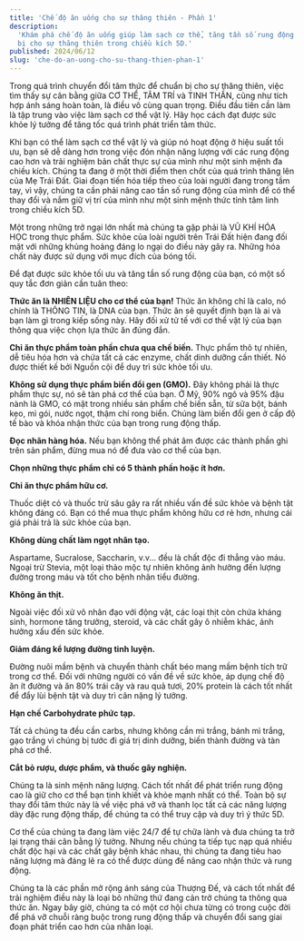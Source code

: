 ```yaml
---
title: 'Chế độ ăn uống cho sự thăng thiên - Phần 1'
description:
  'Khám phá chế độ ăn uống giúp làm sạch cơ thể, tăng tần số rung động và chuẩn
  bị cho sự thăng thiên trong chiều kích 5D.'
published: 2024/06/12
slug: 'che-do-an-uong-cho-su-thang-thien-phan-1'
---
```


Trong quá trình chuyển đổi tâm thức để chuẩn bị cho sự thăng thiên, việc tìm
thấy sự cân bằng giữa CƠ THỂ, TÂM TRÍ và TINH THẦN, cũng như tích hợp ánh sáng
hoàn toàn, là điều vô cùng quan trọng. Điều đầu tiên cần làm là tập trung vào
việc làm sạch cơ thể vật lý. Hãy học cách đạt được sức khỏe lý tưởng để tăng tốc
quá trình phát triển tâm thức.

Khi bạn có thể làm sạch cơ thể vật lý và giúp nó hoạt động ở hiệu suất tối ưu,
bạn sẽ dễ dàng hơn trong việc đón nhận năng lượng với các rung động cao hơn và
trải nghiệm bản chất thực sự của mình như một sinh mệnh đa chiều kích. Chúng ta
đang ở một thời điểm then chốt của quá trình thăng lên của Mẹ Trái Đất. Giai
đoạn tiến hóa tiếp theo của loài người đang trong tầm tay, vì vậy, chúng ta cần
phải nâng cao tần số rung động của mình để có thể thay đổi và nắm giữ vị trí của
mình như một sinh mệnh thức tỉnh tâm linh trong chiều kích 5D.

Một trong những trở ngại lớn nhất mà chúng ta gặp phải là VŨ KHÍ HÓA HỌC trong
thực phẩm. Sức khỏe của loài người trên Trái Đất hiện đang đối mặt với những
khủng hoảng đáng lo ngại do điều này gây ra. Những hóa chất này được sử dụng với
mục đích của bóng tối.

Để đạt được sức khỏe tối ưu và tăng tần số rung động của bạn, có một số quy tắc
đơn giản cần tuân theo:

**Thức ăn là NHIÊN LIỆU cho cơ thể của bạn!** Thức ăn không chỉ là calo, nó
chính là THÔNG TIN, là DNA của bạn. Thức ăn sẽ quyết định bạn là ai và bạn làm
gì trong kiếp sống này. Hãy đối xử tử tế với cơ thể vật lý của bạn thông qua
việc chọn lựa thức ăn đúng đắn.

**Chỉ ăn thực phẩm toàn phần chưa qua chế biến.** Thực phẩm thô tự nhiên, dễ
tiêu hóa hơn và chứa tất cả các enzyme, chất dinh dưỡng cần thiết. Nó được thiết
kế bởi Nguồn cội để duy trì sức khỏe tối ưu.

**Không sử dụng thực phẩm biến đổi gen (GMO).** Đây không phải là thực phẩm thực
sự, nó sẽ tàn phá cơ thể của bạn. Ở Mỹ, 90% ngô và 95% đậu nành là GMO, có mặt
trong nhiều sản phẩm chế biến sẵn, từ sữa bột, bánh kẹo, mì gói, nước ngọt, thậm
chí rong biển. Chúng làm biến đổi gen ở cấp độ tế bào và khóa nhận thức của bạn
trong rung động thấp.

**Đọc nhãn hàng hóa.** Nếu bạn không thể phát âm được các thành phần ghi trên
sản phẩm, đừng mua nó để đưa vào cơ thể của bạn.

**Chọn những thực phẩm chỉ có 5 thành phần hoặc ít hơn.**

**Chỉ ăn thực phẩm hữu cơ.**

Thuốc diệt cỏ và thuốc trừ sâu gây ra rất nhiều vấn đề sức khỏe và bệnh tật
không đáng có. Bạn có thể mua thực phẩm không hữu cơ rẻ hơn, nhưng cái giá phải
trả là sức khỏe của bạn.

**Không dùng chất làm ngọt nhân tạo.**

Aspartame, Sucralose, Saccharin, v.v... đều là chất độc đi thẳng vào máu. Ngoại
trừ Stevia, một loại thảo mộc tự nhiên không ảnh hưởng đến lượng đường trong máu
và tốt cho bệnh nhân tiểu đường.

**Không ăn thịt.**

Ngoài việc đối xử vô nhân đạo với động vật, các loại thịt còn chứa kháng sinh,
hormone tăng trưởng, steroid, và các chất gây ô nhiễm khác, ảnh hưởng xấu đến
sức khỏe.

**Giảm đáng kể lượng đường tinh luyện.**

Đường nuôi mầm bệnh và chuyển thành chất béo mang mầm bệnh tích trữ trong cơ
thể. Đối với những người có vấn đề về sức khỏe, áp dụng chế độ ăn ít đường và ăn
80% trái cây và rau quả tươi, 20% protein là cách tốt nhất để đẩy lùi bệnh tật
và duy trì cân nặng lý tưởng.

**Hạn chế Carbohydrate phức tạp.**

Tất cả chúng ta đều cần carbs, nhưng không cần mì trắng, bánh mì trắng, gạo
trắng vì chúng bị tước đi giá trị dinh dưỡng, biến thành đường và tàn phá cơ
thể.

**Cắt bỏ rượu, dược phẩm, và thuốc gây nghiện.**

Chúng ta là sinh mệnh năng lượng. Cách tốt nhất để phát triển rung động cao là
giữ cho cơ thể bạn tinh khiết và khỏe mạnh nhất có thể. Toàn bộ sự thay đổi tâm
thức này là về việc phá vỡ và thanh lọc tất cả các năng lượng dày đặc rung động
thấp, để chúng ta có thể truy cập và duy trì ý thức 5D.

Cơ thể của chúng ta đang làm việc 24/7 để tự chữa lành và đưa chúng ta trở lại
trạng thái cân bằng lý tưởng. Nhưng nếu chúng ta tiếp tục nạp quá nhiều chất độc
hại và các chất gây bệnh khác nhau, thì chúng ta đang tiêu hao năng lượng mà
đáng lẽ ra có thể được dùng để nâng cao nhận thức và rung động.

Chúng ta là các phần mở rộng ánh sáng của Thượng Đế, và cách tốt nhất để trải
nghiệm điều này là loại bỏ những thứ đang cản trở chúng ta thông qua thức ăn.
Ngay bây giờ, chúng ta có một cơ hội chưa từng có trong cuộc đời để phá vỡ chuỗi
ràng buộc trong rung động thấp và chuyển đổi sang giai đoạn phát triển cao hơn
của nhân loại.
